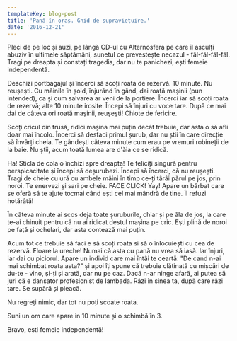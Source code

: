 ```yaml
---
templateKey: blog-post
title: 'Pană în oraș. Ghid de supraviețuire.'
date: '2016-12-21'
---
```


Pleci de pe loc și auzi, pe lângă CD-ul cu Alternosfera pe care îl asculți abuziv în ultimele săptămâni, sunetul ce prevestește necazul - fâl-fâl-fâl-fâl. Tragi pe dreapta și constați tragedia, dar nu te panichezi, ești femeie independentă.

Deschizi portbagajul și încerci să scoți roata de rezervă. 10 minute. Nu reușești. Cu mâinile în șold, înjurând în gând, dai roată mașinii (pun intended), ca și cum salvarea ar veni de la portiere. Încerci iar să scoți roata de rezervă; alte 10 minute irosite. Începi să înjuri cu voce tare. După ce mai dai de câteva ori roată mașinii, reușești! Chiote de fericire.

Scoți cricul din trusă, ridici mașina mai puțin decât trebuie, dar asta o să afli doar mai încolo. Încerci să desfaci primul șurub, dar nu știi în care direcție să învârți cheia. Te gândești câteva minute cum erau pe vremuri robineții de la baie. Nu știi, acum toată lumea are d'ăia ce se ridică.

Ha! Sticla de cola o închizi spre dreapta! Te feliciți singură pentru perspicacitate și începi să deșurubezi. Începi să încerci, că nu reușești. Tragi de cheie cu ură cu ambele mâini în timp ce-ți târâi părul pe jos, prin noroi. Te enervezi și sari pe cheie. FACE CLICK! Yay! Apare un bărbat care se oferă să te ajute tocmai când ești cel mai mândră de tine. Îl refuzi hotărâtă!

În câteva minute ai scos deja toate șuruburile, chiar și pe ăla de jos, la care te-ai chinuit pentru că nu ai ridicat destul mașina pe cric. Ești plină de noroi pe față și ochelari, dar asta contează mai puțin.

Acum tot ce trebuie să faci e să scoți roata si să o înlocuiești cu cea de rezervă. Floare la ureche! Numai că asta cu pană nu vrea să iasă. Iar înjuri, iar dai cu piciorul. Apare un individ care mai întâi te ceartă: "De cand n-ai mai schimbat roata asta?" și apoi îți spune că trebuie clătinată cu mișcări de du-te - vino, și-ți și arată, dar nu pe caz. Dacă n-ar ninge afară, ai putea să juri că e dansator profesionist de lambada. Râzi în sinea ta, după care râzi tare. Se supără și pleacă.

Nu regreți nimic, dar tot nu poți scoate roata.

Suni un om care apare in 10 minute și o schimbă în 3.

Bravo, ești femeie independentă!
